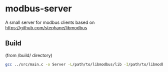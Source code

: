 # modbus-server
A small server for modbus clients based on https://github.com/stephane/libmodbus 


## Build
(from /build/ directory)
```sh
gcc ../src/main.c -o Server -L/path/to/libmodbus/lib -I/path/to/libmodbus/include -lpthread -lmodbus
```
